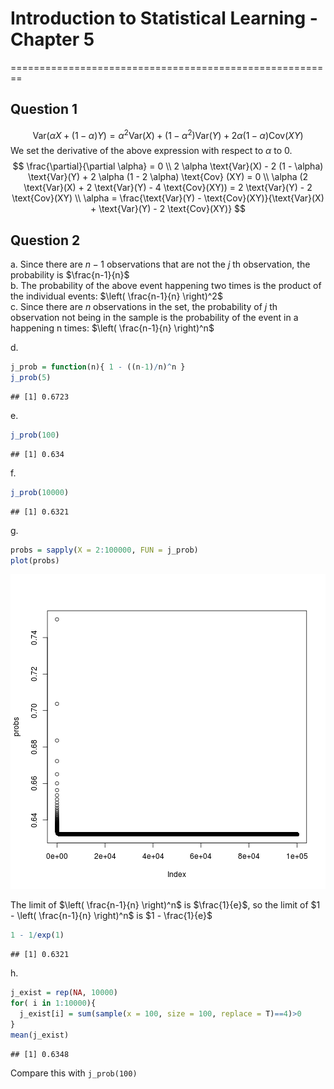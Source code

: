 # Introduction to Statistical Learning - Chapter 5

========================================================

## Question 1
$$ \text{Var}(\alpha X+ (1 - \alpha) Y) = \alpha^2 \text{Var}(X) + (1 - \alpha^2) \text{Var}(Y) + 2 \alpha (1 - \alpha) \text{Cov} (XY) $$
We set the derivative of the above expression with respect to $\alpha$ to 0.
$$
\frac{\partial}{\partial \alpha} = 0 \\
2 \alpha \text{Var}(X) - 2 (1 - \alpha) \text{Var}(Y) + 2 \alpha (1 - 2 \alpha) \text{Cov} (XY) = 0 \\
\alpha (2 \text{Var}(X) + 2 \text{Var}(Y) - 4 \text{Cov}(XY)) = 2 \text{Var}(Y) - 2 \text{Cov}(XY) \\
\alpha = \frac{\text{Var}(Y) - \text{Cov}(XY)}{\text{Var}(X) + \text{Var}(Y) - 2 \text{Cov}(XY)}
$$

## Question 2
a. Since there are $n-1$ observations that are not the $j$ th observation, the probability is $\frac{n-1}{n}$  
b. The probability of the above event happening two times is the product of the individual events: $\left( \frac{n-1}{n} \right)^2$  
c. Since there are $n$ observations in the set, the probability of $j$ th observation not being in the sample is the probability of the event in a happening n times: $\left( \frac{n-1}{n} \right)^n$  

d. 

```r
j_prob = function(n){ 1 - ((n-1)/n)^n }
j_prob(5)
```

```
## [1] 0.6723
```

e.

```r
j_prob(100)
```

```
## [1] 0.634
```

f.

```r
j_prob(10000)
```

```
## [1] 0.6321
```

g.

```r
probs = sapply(X = 2:100000, FUN = j_prob)
plot(probs)
```

![plot of chunk unnamed-chunk-4](figure/unnamed-chunk-4.png) 

The limit of $\left( \frac{n-1}{n} \right)^n$  is $\frac{1}{e}$, so the limit of $1 - \left( \frac{n-1}{n} \right)^n$ is $1 - \frac{1}{e}$

```r
1 - 1/exp(1)
```

```
## [1] 0.6321
```

h.

```r
j_exist = rep(NA, 10000)
for( i in 1:10000){
  j_exist[i] = sum(sample(x = 100, size = 100, replace = T)==4)>0
}
mean(j_exist)
```

```
## [1] 0.6348
```

Compare this with `j_prob(100)`





